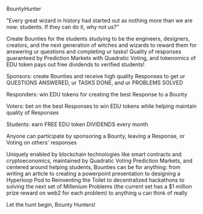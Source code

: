 BountyHunter

"Every great wizard in history had started out as nothing more than we are now: students. If they can do it, why not us?"

Create Bounties for the students studying to be the engineers, designers, creators, and the next generation of witches and wizards to reward them for answering ur questions and completing ur tasks! Quality of responses guaranteed by Prediction Markets with Quadratic Voting, and tokenomics of EDU token pays out free dividends to verified students! 

Sponsors: create Bounties and receive high quality Responses to get ur QUESTIONS ANSWERED, ur TASKS DONE, and ur PROBLEMS SOLVED

Responders: win EDU tokens for creating the best Response to a Bounty

Voters: bet on the best Responses to win EDU tokens while helping maintain quality of Responses

Students: earn FREE EDU token DIVIDENDS every month


Anyone can participate by sponsoring a Bounty, leaving a Response, or Voting on others' responses

Uniquely enabled by blockchain technologies like smart contracts and cryptoeconomics, maintained by Quadratic Voting Prediction Markets, and centered around helping students, Bounties can be for anything: from writing an article to creating a powerpoint presentation to designing a Hyperloop Pod to Reinventing the Toilet to decentralized hackathons to solving the next set of Millenium Problems (the current set has a $1 million prize reward on web2 for each problem) to anything u can think of really

Let the hunt begin, Bounty Hunters!

